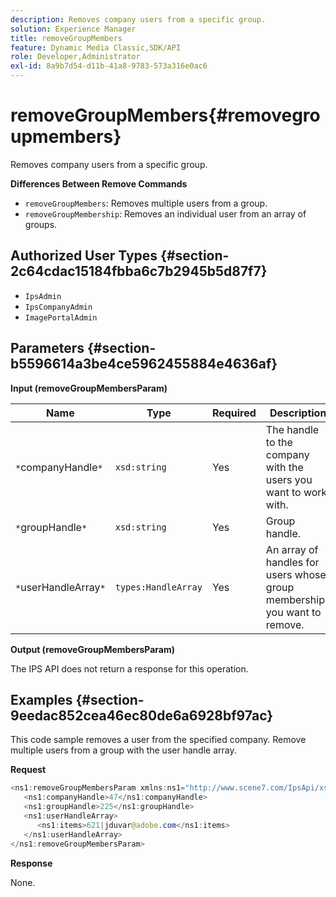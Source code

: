 ```yaml
---
description: Removes company users from a specific group.
solution: Experience Manager
title: removeGroupMembers
feature: Dynamic Media Classic,SDK/API
role: Developer,Administrator
exl-id: 8a9b7d54-d11b-41a8-9783-573a316e0ac6
---
```

# removeGroupMembers{#removegroupmembers}

Removes company users from a specific group.

 **Differences Between Remove Commands**

* `removeGroupMembers`: Removes multiple users from a group. 
* `removeGroupMembership`: Removes an individual user from an array of groups.

## Authorized User Types {#section-2c64cdac15184fbba6c7b2945b5d87f7}

* `IpsAdmin` 
* `IpsCompanyAdmin` 
* `ImagePortalAdmin`

## Parameters {#section-b5596614a3be4ce5962455884e4636af}

**Input (removeGroupMembersParam)** 

|  Name  | Type  | Required  | Description  |
|---|---|---|---|
|  `*`companyHandle`*`  | `xsd:string`  | Yes  | The handle to the company with the users you want to work with.  |
|  `*`groupHandle`*`  | `xsd:string`  | Yes  | Group handle.  |
|  `*`userHandleArray`*`  | `types:HandleArray`  | Yes  | An array of handles for users whose group memberships you want to remove.  |

**Output (removeGroupMembersParam)**

The IPS API does not return a response for this operation.

## Examples {#section-9eedac852cea46ec80de6a6928bf97ac}

This code sample removes a user from the specified company. Remove multiple users from a group with the user handle array.

**Request** 

```java
<ns1:removeGroupMembersParam xmlns:ns1="http://www.scene7.com/IpsApi/xsd">
   <ns1:companyHandle>47</ns1:companyHandle>
   <ns1:groupHandle>225</ns1:groupHandle>
   <ns1:userHandleArray>
      <ns1:items>621|jduvar@adobe.com</ns1:items>
   </ns1:userHandleArray>
</ns1:removeGroupMembersParam>
```

**Response**

None.
